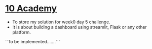 # [10 Academy](https://www.10academy.org/)
* To store my solution for week0 day 5 challenge.
* It is about building a dashboard using streamlit, Flask or any other platform.

``To be implemented.......```
